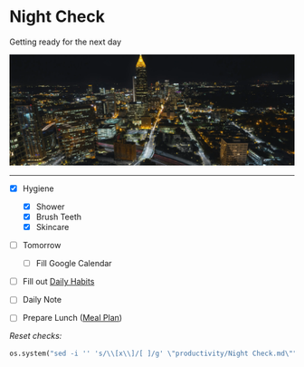 # Night Check
Getting ready for the next day

![](../media/kyle-sudu-Wn1VBR6CMKo-unsplash.webp)

---

- [x] Hygiene
	- [x] Shower
	- [x] Brush Teeth
	- [x] Skincare
- [ ] Tomorrow
	- [ ] Fill Google Calendar
- [ ] Fill out [Daily Habits](https://app.dailyhabits.xyz)
- [ ] Daily Note
- [ ] Prepare Lunch ([Meal Plan](../private/Meal%20Plan.md))



*Reset checks:*
```python
os.system("sed -i '' 's/\\[x\\]/[ ]/g' \"productivity/Night Check.md\"")
```